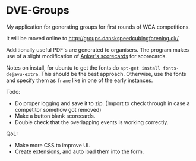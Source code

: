 # DVE-Groups

My application for generating groups for first rounds of WCA competitions. 

It will be moved online to http://groups.danskspeedcubingforening.dk/

Additionally useful PDF's are generated to organisers. The program makes use of a slight modification of [Anker's scorecards](https://github.com/Daniel-Anker-Hermansen/WCA_tools_lib/tree/main/wca_scorecards_lib) for scorecards.

Notes on install, for ubuntu to get the fonts do `apt-get install fonts-dejavu-extra`. This should be the best approach. Otherwise, use the fonts and specify them as `fname` like in one of the early instances.

Todo:

* Do proper logging and save it to zip. (Import to check through in case a competitor somehow got removed)
* Make a button blank scorecards.
* Double check that the overlapping events is working correctly.

QoL:

* Make more CSS to improve UI.
* Create extensions, and auto load them into the form.